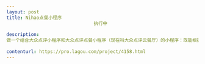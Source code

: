 ```yaml
---                
layout: post       
title: Nihao点餐小程序
                                执行中
           
description: 
做一个结合大众点评小程序和大众点评点餐小程序（现在叫大众点评云餐厅）的小程序：既能根据地点获得当地城市的餐厅列表，又能通过二维码实现点餐。主要页面有：城市餐厅列表页面，餐厅详情和菜单详情页面（通过列表点击不能点餐），通过扫码看菜单和选菜页面，点菜确认页面，用户管理页面（包含过去点菜历史和餐厅收藏夹）。第一版本功能简单，不需要市面上多数点餐小程序所具备的订座、支付、优惠券等功能，本项目有迭代开发计划。含后端
     
contenturl: https://pro.lagou.com/project/4158.html      
---                 
```

